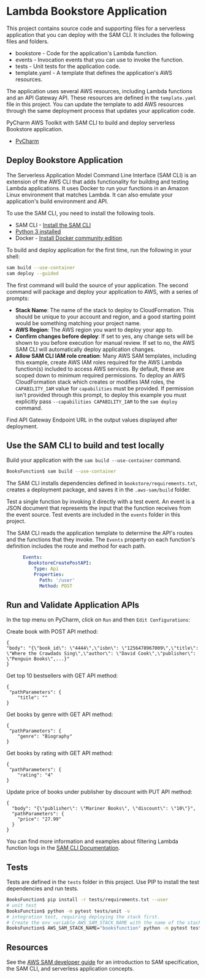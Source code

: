 # Lambda Bookstore Application
This project contains source code and supporting files for a serverless application that you can deploy with the SAM CLI. It includes the following files and folders.

- bookstore - Code for the application's Lambda function.
- events - Invocation events that you can use to invoke the function.
- tests - Unit tests for the application code. 
- template.yaml - A template that defines the application's AWS resources.

The application uses several AWS resources, including Lambda functions and an API Gateway API. These resources are defined in the `template.yaml` file in this project. You can update the template to add AWS resources through the same deployment process that updates your application code.

PyCharm AWS Toolkit with SAM CLI to build and deploy serverless Bookstore application.

* [PyCharm](https://docs.aws.amazon.com/toolkit-for-jetbrains/latest/userguide/welcome.html)

## Deploy Bookstore Application
The Serverless Application Model Command Line Interface (SAM CLI) is an extension of the AWS CLI that adds functionality for building and testing Lambda applications. It uses Docker to run your functions in an Amazon Linux environment that matches Lambda. It can also emulate your application's build environment and API.

To use the SAM CLI, you need to install the following tools.

* SAM CLI - [Install the SAM CLI](https://docs.aws.amazon.com/serverless-application-model/latest/developerguide/serverless-sam-cli-install.html)
* [Python 3 installed](https://www.python.org/downloads/)
* Docker - [Install Docker community edition](https://hub.docker.com/search/?type=edition&offering=community)

To build and deploy application for the first time, run the following in your shell:

```bash
sam build --use-container
sam deploy --guided
```

The first command will build the source of your application. The second command will package and deploy your application to AWS, with a series of prompts:

* **Stack Name**: The name of the stack to deploy to CloudFormation. This should be unique to your account and region, and a good starting point would be something matching your project name.
* **AWS Region**: The AWS region you want to deploy your app to.
* **Confirm changes before deploy**: If set to yes, any change sets will be shown to you before execution for manual review. If set to no, the AWS SAM CLI will automatically deploy application changes.
* **Allow SAM CLI IAM role creation**: Many AWS SAM templates, including this example, create AWS IAM roles required for the AWS Lambda function(s) included to access AWS services. By default, these are scoped down to minimum required permissions. To deploy an AWS CloudFormation stack which creates or modifies IAM roles, the `CAPABILITY_IAM` value for `capabilities` must be provided. If permission isn't provided through this prompt, to deploy this example you must explicitly pass `--capabilities CAPABILITY_IAM` to the `sam deploy` command.

Find API Gateway Endpoint URL in the output values displayed after deployment.

## Use the SAM CLI to build and test locally
Build your application with the `sam build --use-container` command.

```bash
BooksFunction$ sam build --use-container
```
The SAM CLI installs dependencies defined in `bookstore/requirements.txt`, creates a deployment package, and saves it in the `.aws-sam/build` folder.

Test a single function by invoking it directly with a test event. An event is a JSON document that represents the input that the function receives from the event source. Test events are included in the `events` folder in this project.

The SAM CLI reads the application template to determine the API's routes and the functions that they invoke. The `Events` property on each function's definition includes the route and method for each path.

```yaml
      Events:
        BookstoreCreatePostAPI:
          Type: Api
          Properties:
            Path: '/user'
            Method: POST
```

## Run and Validate Application APIs
In the top menu on PyCharm, click on `Run` and then `Edit Configurations`:

Create book with POST API method:
```console
{
"body": "{\"book_id\": \"4444\",\"isbn\": \"1256478967009\",\"title\": \"Where the Crawdads Sing\",\"author\": \"David Cook\",\"publisher\": \"Penguin Books\",...}"
}
```
Get top 10 bestsellers with GET API method:
```console
{
 "pathParameters": {
    "title": ""
}
```
Get books by genre with GET API method:
```console
{
 "pathParameters": {
    "genre": "Biography"
}
```
Get books by rating with GET API method:
```console
{
 "pathParameters": {
    "rating": "4"
}
```
Update price of books under publisher by discount with PUT API method:
```console
{
  "body": "{\"publisher\": \"Mariner Books\", \"discount\": \"10\"}",
  "pathParameters": {
    "price": "27.99"
  }
}
```

You can find more information and examples about filtering Lambda function logs in the [SAM CLI Documentation](https://docs.aws.amazon.com/serverless-application-model/latest/developerguide/serverless-sam-cli-logging.html).

## Tests
Tests are defined in the `tests` folder in this project. Use PIP to install the test dependencies and run tests.

```bash
BooksFunction$ pip install -r tests/requirements.txt --user
# unit test
BooksFunction$ python -m pytest tests/unit -v
# integration test, requiring deploying the stack first.
# Create the env variable AWS_SAM_STACK_NAME with the name of the stack we are testing
BooksFunction$ AWS_SAM_STACK_NAME="booksfunction" python -m pytest tests/integration -v
```

## Resources
See the [AWS SAM developer guide](https://docs.aws.amazon.com/serverless-application-model/latest/developerguide/what-is-sam.html) for an introduction to SAM specification, the SAM CLI, and serverless application concepts.